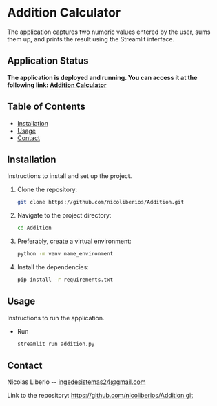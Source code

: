 # Addition Calculator

The application captures two numeric values entered by the user, sums them up, and prints the result using the Streamlit interface.

## Application Status

**The application is deployed and running. You can access it at the following link: [Addition Calculator](https://addition-app.onrender.com/)**

## Table of Contents

- [Installation](#installation)
- [Usage](#usage)
- [Contact](#contact)

## Installation

Instructions to install and set up the project.

1. Clone the repository:
   ```bash
   git clone https://github.com/nicoliberios/Addition.git
1. Navigate to the project directory:
   ```bash
   cd Addition 
1. Preferably, create a virtual environment:
   ```bash
   python -m venv name_environment
1. Install the dependencies:
   ```bash
   pip install -r requirements.txt
## Usage
Instructions to run the application.
 - Run
   ```bash
   streamlit run addition.py

## Contact
Nicolas Liberio -- ingedesistemas24@gmail.com

Link to the repository: https://github.com/nicoliberios/Addition.git